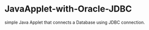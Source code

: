 JavaApplet-with-Oracle-JDBC
===========================

simple Java Applet that connects a Database using JDBC connection.
